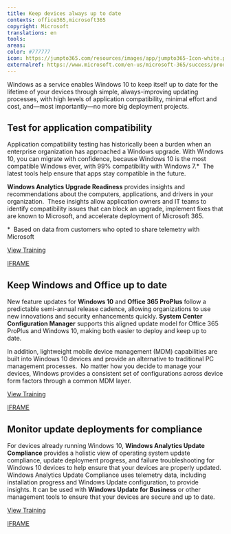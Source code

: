 ```yaml
---
title: Keep devices always up to date
contexts: office365,microsoft365
copyright: Microsoft
translations: en
tools: 
areas: 
color: #777777
icon: https://jumpto365.com/resources/images/app/jumpto365-Icon-white.png
externalref: https://www.microsoft.com/en-us/microsoft-365/success/productivitylibrary/keep-devices-always-up-to-date
---
```

Windows as a service enables Windows 10 to keep itself up to date for the lifetime of your devices through simple, always-improving updating processes, with high levels of application compatibility, minimal effort and cost, and&#x2014;most importantly&#x2014;no more big deployment projects.


## Test for application compatibility

Application compatibility testing has historically been a burden when an enterprise organization has approached a Windows upgrade. With Windows 10, you can migrate with confidence, because Windows 10 is the most compatible Windows ever, with 99% compatibility with Windows 7.*  The latest tools help ensure that apps stay compatible in the future. 

**Windows Analytics Upgrade Readiness** provides insights and recommendations about the computers, applications, and drivers in your organization.  These insights allow application owners and IT teams to identify compatibility issues that can block an upgrade, implement fixes that are known to Microsoft, and accelerate deployment of Microsoft 365.

*  Based on data from customers who opted to share telemetry with Microsoft

[View Training](https://docs.microsoft.com/windows/deployment/upgrade/manage-windows-upgrades-with-upgrade-readiness)

[IFRAME](https://www.microsoft.com/en-us/videoplayer/embed/RE1XYOe)

## Keep Windows and Office up to date

New feature updates for **Windows 10** and **Office 365 ProPlus** follow a predictable semi-annual release cadence, allowing organizations to use new innovations and security enhancements quickly. **System Center Configuration Manager** supports this aligned update model for Office 365 ProPlus and Windows 10, making both easier to deploy and keep up to date.     

In addition, lightweight mobile device management (MDM) capabilities are built into Windows 10 devices and provide an alternative to traditional PC management processes.  No matter how you decide to manage your devices, Windows provides a consistent set of configurations across device form factors through a common MDM layer.

[View Training](https://docs.microsoft.com/windows/deployment/update/index)

[IFRAME](https://www.microsoft.com/en-us/videoplayer/embed/RE1UCrR)

## Monitor update deployments for compliance

For devices already running Windows 10, **Windows Analytics Update Compliance** provides a holistic view of operating system update compliance, update deployment progress, and failure troubleshooting for Windows 10 devices to help ensure that your devices are properly updated. Windows Analytics Update Compliance uses telemetry data, including installation progress and Windows Update configuration, to provide insights. It can be used with **Windows Update for Business** or other management tools to ensure that your devices are secure and up to date.

[View Training](https://docs.microsoft.com/windows/deployment/update/update-compliance-monitor)

[IFRAME](https://www.microsoft.com/en-us/videoplayer/embed/RE1UPrP)

